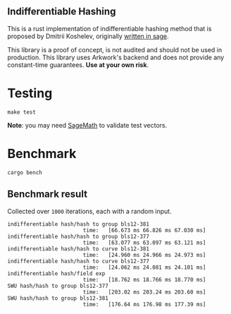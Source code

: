 Indifferentiable Hashing
---

This is a rust implementation of indifferentiable hashing method that is proposed by Dmitrii Koshelev, originally [written in sage](https://github.com/dishport/Indifferentiable-hashing-to-ordinary-elliptic-curves-of-j-0-with-the-cost-of-one-exponentiation).

This library is a proof of concept, is not audited and should not be used in production.
This library uses Arkwork's backend and does not provide any constant-time guarantees.
__Use at your own risk__.

# Testing

`make test`

__Note__: you may need [SageMath](https://www.sagemath.org/) to validate test vectors.

# Benchmark

`cargo bench`


## Benchmark result

Collected over `1000` iterations, each with a random input.
```
indifferentiable hash/hash to group bls12-381                                                                            
                        time:   [66.673 ms 66.826 ms 67.030 ms]
indifferentiable hash/hash to group bls12-377                                                                            
                        time:   [63.077 ms 63.097 ms 63.121 ms]
indifferentiable hash/hash to curve bls12-381                                                                            
                        time:   [24.960 ms 24.966 ms 24.973 ms]
indifferentiable hash/hash to curve bls12-377                                                                            
                        time:   [24.062 ms 24.081 ms 24.101 ms]
indifferentiable hash/field exp                                                                            
                        time:   [18.762 ms 18.766 ms 18.770 ms]
SWU hash/hash to group bls12-377                                                                            
                        time:   [203.02 ms 203.24 ms 203.60 ms]
SWU hash/hash to group bls12-381                                                                            
                        time:   [176.64 ms 176.98 ms 177.39 ms]
```